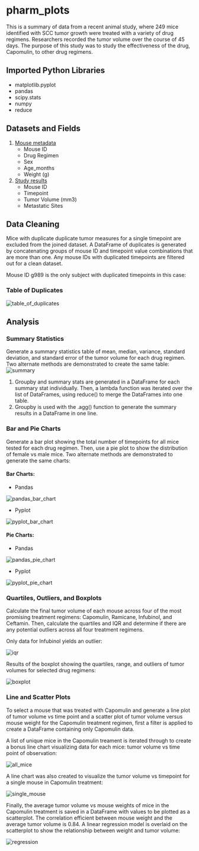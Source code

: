 # pharm_plots

This is a summary of data from a recent animal study, where 249 mice identified with SCC tumor growth were treated with a variety of drug regimens. Researchers recorded the tumor volume over the course of 45 days. The purpose of this study was to study the effectiveness of the drug, Capomulin, to other drug regimens.

## Imported Python Libraries
* matplotlib.pyplot
* pandas
* scipy.stats
* numpy
* reduce

## Datasets and Fields
1. [Mouse metadata](data/Mouse_metadata.csv)
    - Mouse ID
    - Drug Regimen
    - Sex
    - Age_months
    - Weight (g)
2. [Study results](data/Study_results.csv)
    - Mouse ID
    - Timepoint
    - Tumor Volume (mm3)
    - Metastatic Sites

## Data Cleaning
Mice with duplicate duplicate tumor measures for a single timepoint are excluded from the joined dataset. A DataFrame of duplicates is generated by concatenating groups of mouse ID and timepoint value combinations that are more than one. Any mouse IDs with duplicated timepoints are filtered out for a clean dataset.

Mouse ID g989 is the only subject with duplicated timepoints in this case:
### Table of Duplicates
![table_of_duplicates](images/duplicated_timepoints.png)

## Analysis
### Summary Statistics
Generate a summary statistics table of mean, median, variance, standard deviation, and standard error of the tumor volume for each drug regimen. Two alternate methods are demonstrated to create the same table:
![summary](images/summary_stats.png)
1. Groupby and summary stats are generated in a DataFrame for each summary stat individually. Then, a lambda function was iterated over the list of DataFrames, using reduce() to merge the DataFrames into one table.
2. Groupby is used with the .agg() function to generate the summary results in a DataFrame in one line.
### Bar and Pie Charts
Generate a bar plot showing the total number of timepoints for all mice tested for each drug regimen. Then, use a pie plot to show the distribution of female vs male mice. Two alternate methods are demonstrated to generate the same charts:
#### Bar Charts:
- Pandas

![pandas_bar_chart](images/bar_pandas.png)
- Pyplot

![pyplot_bar_chart](images/bar_pyplot.png)

#### Pie Charts:
- Pandas

![pandas_pie_chart](images/pie_pandas.png)
- Pyplot

![pyplot_pie_chart](images/pie_pyplot.png)

### Quartiles, Outliers, and Boxplots
Calculate the final tumor volume of each mouse across four of the most promising treatment regimens: Capomulin, Ramicane, Infubinol, and Ceftamin. Then, calculate the quartiles and IQR and determine if there are any potential outliers across all four treatment regimens.

Only data for Infubinol yields an outlier:

![iqr](images/iqr.png)

Results of the boxplot showing the quartiles, range, and outliers of tumor volumes for selected drug regimens:

![boxplot](images/boxplot.png)

### Line and Scatter Plots
To select a mouse that was treated with Capomulin and generate a line plot of tumor volume vs time point and a scatter plot of tumor volume versus mouse weight for the Capomulin treatment regimen, first a filter is applied to create a DataFrame containing only Capomulin data.

A list of unique mice in the Capomulin treament is iterated through to create a bonus line chart visualizing data for each mice: tumor volume vs time point of observation:

![all_mice](images/all_mice.png)

A line chart was also created to visualize the tumor volume vs timepoint for a single mouse in Capomulin treatment:

![single_mouse](images/single_mouse.png)

Finally, the average tumor volume vs mouse weights of mice in the Capomulin treatment is saved in a DataFrame with values to be plotted as a scatterplot.
The correlation efficient between mouse weight and the average tumor volume is 0.84. A linear regression model is overlaid on the scatterplot to show the relationship between weight and tumor volume:

![regression](images/regression.png)





